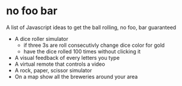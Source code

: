 # no foo bar
A list of Javascript ideas to get the ball rolling, no foo, bar guaranteed

- A dice roller simulator
    - if three 3s are roll consecutivly change dice color for gold
    - have the dice rolled 100 times without clicking it
- A visual feedback of every letters you type
- A virtual remote that controls a video
- A rock, paper, scissor simulator
- On a map show all the breweries around your area
